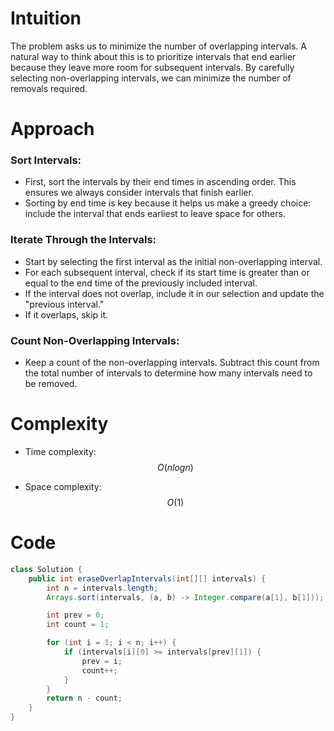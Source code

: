 # Intuition
<!-- Describe your first thoughts on how to solve this problem. -->
The problem asks us to minimize the number of overlapping intervals. A natural way to think about this is to prioritize intervals that end earlier because they leave more room for subsequent intervals. By carefully selecting non-overlapping intervals, we can minimize the number of removals required.

# Approach
<!-- Describe your approach to solving the problem. -->
### Sort Intervals:

- First, sort the intervals by their end times in ascending order. This ensures we always consider intervals that finish earlier.
- Sorting by end time is key because it helps us make a greedy choice: include the interval that ends earliest to leave space for others.
### Iterate Through the Intervals:

- Start by selecting the first interval as the initial non-overlapping interval.
- For each subsequent interval, check if its start time is greater than or equal to the end time of the previously included interval.
- If the interval does not overlap, include it in our selection and update the "previous interval."
- If it overlaps, skip it.
### Count Non-Overlapping Intervals:

- Keep a count of the non-overlapping intervals. Subtract this count from the total number of intervals to determine how many intervals need to be removed.


# Complexity
- Time complexity: $$O(nlogn)$$

- Space complexity: $$O(1)$$

# Code
```java []
class Solution {
    public int eraseOverlapIntervals(int[][] intervals) {
        int n = intervals.length;
        Arrays.sort(intervals, (a, b) -> Integer.compare(a[1], b[1]));

        int prev = 0;
        int count = 1;

        for (int i = 1; i < n; i++) {
            if (intervals[i][0] >= intervals[prev][1]) {
                prev = i;
                count++;
            }
        }
        return n - count;
    }
} 
```
